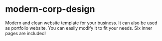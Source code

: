 # modern-corp-design
Modern and clean website template for your business. It can also be used as portfolio website. You can easily modify it to fit your needs. Six inner pages are included!

